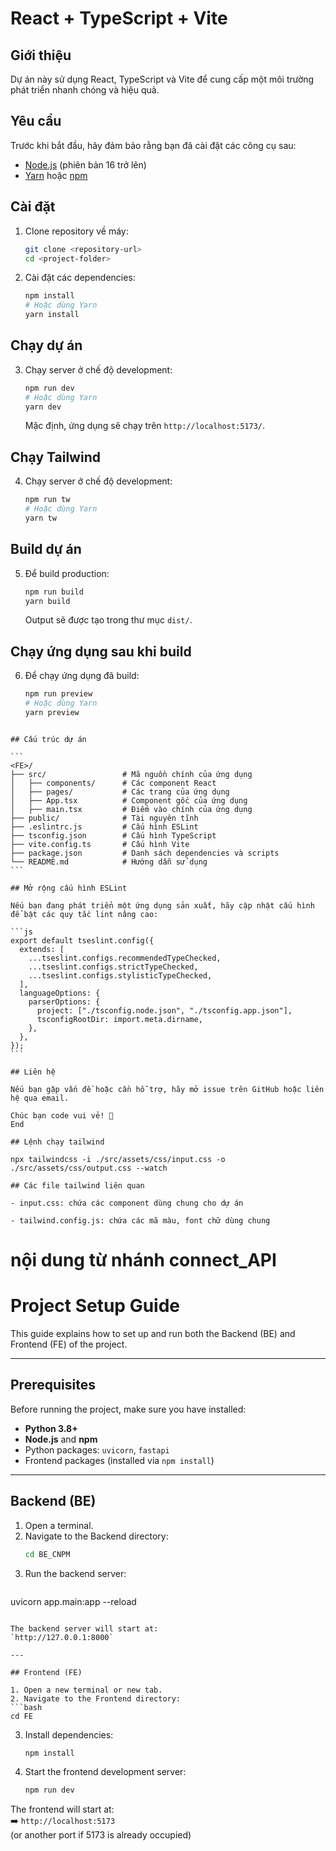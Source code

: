 # React + TypeScript + Vite

## Giới thiệu

Dự án này sử dụng React, TypeScript và Vite để cung cấp một môi trường phát triển nhanh chóng và hiệu quả.

## Yêu cầu

Trước khi bắt đầu, hãy đảm bảo rằng bạn đã cài đặt các công cụ sau:

- [Node.js](https://nodejs.org/) (phiên bản 16 trở lên)
- [Yarn](https://yarnpkg.com/) hoặc [npm](https://www.npmjs.com/)

## Cài đặt

1. Clone repository về máy:
   ```sh
   git clone <repository-url>
   cd <project-folder>
   ```
2. Cài đặt các dependencies:
   ```sh
   npm install
   # Hoặc dùng Yarn
   yarn install
   ```

## Chạy dự án

3. Chạy server ở chế độ development:
   ```sh
   npm run dev
   # Hoặc dùng Yarn
   yarn dev
   ```
   Mặc định, ứng dụng sẽ chạy trên `http://localhost:5173/`.

## Chạy Tailwind

4. Chạy server ở chế độ development:

   ```sh
   npm run tw
   # Hoặc dùng Yarn
   yarn tw
   ```

## Build dự án

5. Để build production:
   ```sh
   npm run build
   yarn build
   ```
   Output sẽ được tạo trong thư mục `dist/`.

## Chạy ứng dụng sau khi build

6. Để chạy ứng dụng đã build:
   ```sh
   npm run preview
   # Hoặc dùng Yarn
   yarn preview
   ```

````

## Cấu trúc dự án

```
<FE>/
├── src/                 # Mã nguồn chính của ứng dụng
│   ├── components/      # Các component React
│   ├── pages/           # Các trang của ứng dụng
│   ├── App.tsx          # Component gốc của ứng dụng
│   ├── main.tsx         # Điểm vào chính của ứng dụng
├── public/              # Tài nguyên tĩnh
├── .eslintrc.js         # Cấu hình ESLint
├── tsconfig.json        # Cấu hình TypeScript
├── vite.config.ts       # Cấu hình Vite
├── package.json         # Danh sách dependencies và scripts
└── README.md            # Hướng dẫn sử dụng
```

## Mở rộng cấu hình ESLint

Nếu bạn đang phát triển một ứng dụng sản xuất, hãy cập nhật cấu hình để bật các quy tắc lint nâng cao:

```js
export default tseslint.config({
  extends: [
    ...tseslint.configs.recommendedTypeChecked,
    ...tseslint.configs.strictTypeChecked,
    ...tseslint.configs.stylisticTypeChecked,
  ],
  languageOptions: {
    parserOptions: {
      project: ["./tsconfig.node.json", "./tsconfig.app.json"],
      tsconfigRootDir: import.meta.dirname,
    },
  },
});
```

## Liên hệ

Nếu bạn gặp vấn đề hoặc cần hỗ trợ, hãy mở issue trên GitHub hoặc liên hệ qua email.

Chúc bạn code vui vẻ! 🚀
End

## Lệnh chạy tailwind

npx tailwindcss -i ./src/assets/css/input.css -o ./src/assets/css/output.css --watch

## Các file tailwind liên quan

- input.css: chứa các component dùng chung cho dự án

- tailwind.config.js: chứa các mã màu, font chữ dùng chung
````

# nội dung từ nhánh connect_API
# Project Setup Guide

This guide explains how to set up and run both the Backend (BE) and Frontend (FE) of the project.

---

## Prerequisites

Before running the project, make sure you have installed:

- **Python 3.8+**
- **Node.js** and **npm**
- Python packages: `uvicorn`, `fastapi`
- Frontend packages (installed via `npm install`)

---

## Backend (BE)

1. Open a terminal.
2. Navigate to the Backend directory:
   ```bash
   cd BE_CNPM
   ```
3. Run the backend server:
   ```bash
  uvicorn app.main:app --reload 
   ```

The backend server will start at:  
`http://127.0.0.1:8000`

---

## Frontend (FE)

1. Open a new terminal or new tab.
2. Navigate to the Frontend directory:
   ```bash
   cd FE
   ```
3. Install dependencies:
   ```bash
   npm install
   ```
4. Start the frontend development server:
   ```bash
   npm run dev
   ```

The frontend will start at:  
➡️ `http://localhost:5173`  
(or another port if 5173 is already occupied)